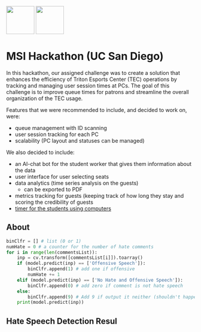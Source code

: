 <img src = "https://cdn.dribbble.com/users/3144264/screenshots/16080159/media/76c03dd932c1e3f797c3fb5869826de9.png"  height = "75"> <img src = "https://upload.wikimedia.org/wikipedia/commons/thumb/c/c1/Seal_of_the_University_of_California%2C_San_Diego.svg/1200px-Seal_of_the_University_of_California%2C_San_Diego.svg.png"  height = "75">

# MSI Hackathon (UC San Diego)

In this hackathon, our assigned challenge was to create a solution that enhances the efficiency of Triton Esports Center (TEC) operations by tracking and managing user session times at PCs. The goal of this challenge is to improve queue times for patrons and streamline the overall organization of the TEC usage.

Features that we were recommended to include, and decided to work on, were:
- queue management with ID scanning
- user session tracking for each PC
- scalability (PC layout and statuses can be managed)

We also decided to include:
- an AI-chat bot for the student worker that gives them information about the data
- user interface for user selecting seats
- data analytics (time series analysis on the guests)
  - can be exported to PDF
- metrics tracking for guests (keeping track of how long they stay and scoring the credibility of guests
- [timer for the students using computers](https://tecguest.netlify.app/)


## About


```python
binClfr = [] # list (0 or 1)
numHate = 0 # a counter for the number of hate comments
for i in range(len(commentsList)):
    inp = cv.transform([commentsList[i]]).toarray()
    if (model.predict(inp) == ['Offensive Speech']):
        binClfr.append(1) # add one if offensive
        numHate += 1
    elif (model.predict(inp) == ['No Hate and Offensive Speech']):
        binClfr.append(0) # add zero if comment is not hate speech
    else:
        binClfr.append(9) # Add 9 if output it neither (shouldn't happen; means that there's an error)
    print(model.predict(inp))
```

## Hate Speech Detection Resul

